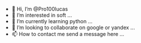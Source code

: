 - 👋 Hi, I’m @Pro100lucas
- 👀 I’m interested in soft ...
- 🌱 I’m currently learning python ...
- 💞️ I’m looking to collaborate on google or yandex ...
- 📫 How to contact me send a message here ...

<!---
Pro100lucas/Pro100lucas is a ✨ special ✨ repository because its `README.md` (this file) appears on your GitHub profile.
You can click the Preview link to take a look at your changes.
--->
